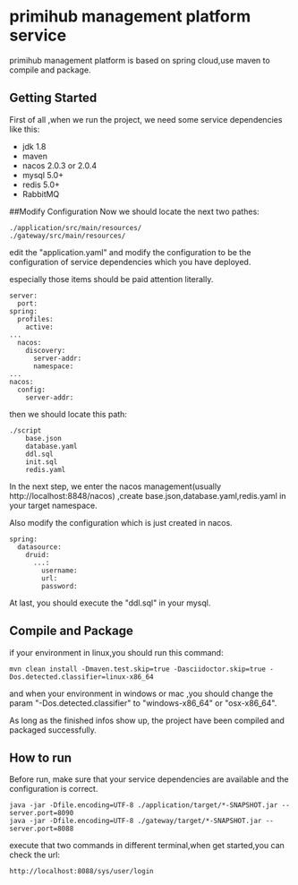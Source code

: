# primihub management platform service
primihub management platform is based on spring cloud,use maven to compile and package.
## Getting Started
First of all ,when we run the project, we need some service dependencies like this:
- jdk 1.8
- maven
- nacos 2.0.3 or 2.0.4
- mysql 5.0+
- redis 5.0+
- RabbitMQ

##Modify Configuration
Now we should locate the next two pathes:

    ./application/src/main/resources/
    ./gateway/src/main/resources/

edit the "application.yaml" and modify the configuration to be the configuration of service dependencies which you have deployed.

especially those items should be paid attention literally.

    server:
      port: 
    spring:
      profiles:
        active: 
    ...
      nacos:
        discovery:
          server-addr: 
          namespace:
    ...
    nacos:
      config:
        server-addr:

then we should locate this path:

    ./script
        base.json
        database.yaml
        ddl.sql
        init.sql
        redis.yaml

In the next step, we enter the nacos management(usually http://localhost:8848/nacos) ,create base.json,database.yaml,redis.yaml in your target namespace.

Also modify the configuration which is just created in nacos.

    spring:
      datasource:
        druid:
          ...:
            username: 
            url: 
            password: 

At last, you should execute the "ddl.sql" in your mysql.

## Compile and Package
if your environment in linux,you should run this command:

    mvn clean install -Dmaven.test.skip=true -Dasciidoctor.skip=true -Dos.detected.classifier=linux-x86_64

and when your environment in windows or mac ,you should change the param "-Dos.detected.classifier" to "windows-x86_64" or "osx-x86_64".

As long as the finished infos show up, the project have been compiled and packaged successfully.

## How to run
Before run, make sure that your service dependencies are available and the configuration is correct.

    java -jar -Dfile.encoding=UTF-8 ./application/target/*-SNAPSHOT.jar --server.port=8090
    java -jar -Dfile.encoding=UTF-8 ./gateway/target/*-SNAPSHOT.jar --server.port=8088

execute that two commands in different terminal,when get started,you can check the url:
    
    http://localhost:8088/sys/user/login
